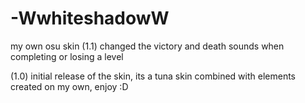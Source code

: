 # -WwhiteshadowW
my own osu skin
(1.1) changed the victory and death sounds when completing or losing a level

(1.0) initial release of the skin, its a tuna skin combined with elements created on my own, enjoy :D
